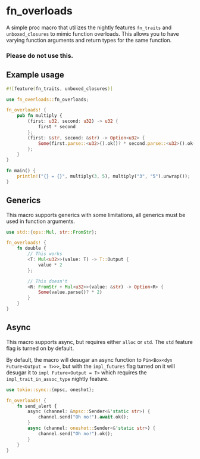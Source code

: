 # fn_overloads
A simple proc macro that utilizes the nightly features `fn_traits` and `unboxed_closures` to mimic function overloads.
This allows you to have varying function arguments and return types for the same function.
### Please do not use this.

## Example usage
```rust
#![feature(fn_traits, unboxed_closures)]

use fn_overloads::fn_overloads;

fn_overloads! {
    pub fn multiply {
        (first: u32, second: u32) -> u32 {
            first * second
        };
        (first: &str, second: &str) -> Option<u32> {
            Some(first.parse::<u32>().ok()? * second.parse::<u32>().ok()?)
        };
    }
}

fn main() {
    println!("{} = {}", multiply(3, 5), multiply("3", "5").unwrap());
}
```

## Generics
This macro supports generics with some limitations, all generics must be used in function arguments.
```rust
use std::{ops::Mul, str::FromStr};

fn_overloads! {
    fn double {
        // This works
        <T: Mul<u32>>(value: T) -> T::Output {
            value * 2
        };

        // This doesn't
        <R: FromStr + Mul<u32>>(value: &str) -> Option<R> {
            Some(value.parse()? * 2)
        }
    }
}
```

## Async
This macro supports async, but requires either `alloc` or `std`. The `std` feature flag is turned on by default.

By default, the macro will desugar an async function to `Pin<Box<dyn Future<Output = T>>>`, but with the `impl_futures` flag turned on it will desugar it to `impl Future<Output = T>` which requires the `impl_trait_in_assoc_type` nightly feature.

```rust
use tokio::sync::{mpsc, oneshot};

fn_overloads! {
    fn send_alert {
        async (channel: &mpsc::Sender<&'static str>) {
            channel.send("Oh no!").await.ok();
        }
        async (channel: oneshot::Sender<&'static str>) {
            channel.send("Oh no!").ok();
        }
    }
}
```